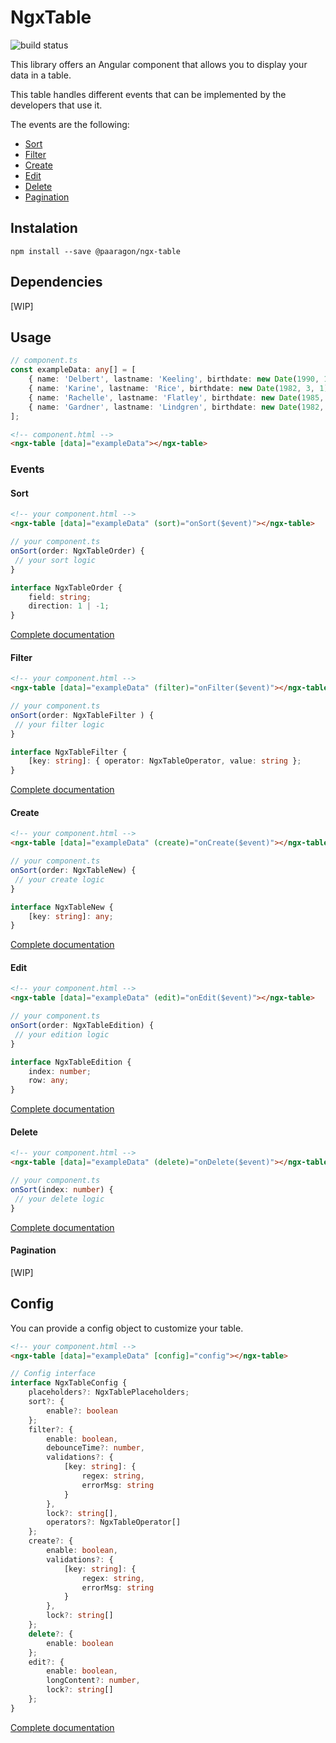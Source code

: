 # NgxTable

![build status](https://api.travis-ci.org/paaragon/NgxTable.svg?branch=master)

This library offers an Angular component that allows you to display your data in a table.

This table handles different events that can be implemented by the developers that use it.

The events are the following:

- [Sort](https://github.com/paaragon/NgxTable/wiki/Sort)
- [Filter](https://github.com/paaragon/NgxTable/wiki/Filter)
- [Create](https://github.com/paaragon/NgxTable/wiki/Create)
- [Edit](https://github.com/paaragon/NgxTable/wiki/Edit)
- [Delete](https://github.com/paaragon/NgxTable/wiki/Delete)
- [Pagination](https://github.com/paaragon/NgxTable/wiki/Pagination)

## Instalation

`npm install --save @paaragon/ngx-table`

## Dependencies

[WIP]

## Usage

```typescript
// component.ts
const exampleData: any[] = [
    { name: 'Delbert', lastname: 'Keeling', birthdate: new Date(1990, 1, 21), company: 'Gislason, Braun and Kerluke', salary: 30432 },
    { name: 'Karine', lastname: 'Rice', birthdate: new Date(1982, 3, 1), company: 'Thiel - Connelly', salary: 29188 },
    { name: 'Rachelle', lastname: 'Flatley', birthdate: new Date(1985, 10, 16), company: 'Bradtke, Donnelly and Gottlieb', salary: 27026 },
    { name: 'Gardner', lastname: 'Lindgren', birthdate: new Date(1982, 9, 20), company: 'Crist - Klein', salary: 52676 }
];
```
```html
<!-- component.html -->
<ngx-table [data]="exampleData"></ngx-table>
```

### Events

#### Sort

```html
<!-- your component.html -->
<ngx-table [data]="exampleData" (sort)="onSort($event)"></ngx-table>
```

```typescript
// your component.ts
onSort(order: NgxTableOrder) {
 // your sort logic
}
```

```typescript
interface NgxTableOrder {
    field: string;
    direction: 1 | -1;
}
```

[Complete documentation](https://github.com/paaragon/NgxTable/wiki/Sort)

#### Filter

```html
<!-- your component.html -->
<ngx-table [data]="exampleData" (filter)="onFilter($event)"></ngx-table>
```

```typescript
// your component.ts
onSort(order: NgxTableFilter ) {
 // your filter logic
}
```

```typescript
interface NgxTableFilter {
    [key: string]: { operator: NgxTableOperator, value: string };
}
```

[Complete documentation](https://github.com/paaragon/NgxTable/wiki/Filter)

#### Create

```html
<!-- your component.html -->
<ngx-table [data]="exampleData" (create)="onCreate($event)"></ngx-table>
```

```typescript
// your component.ts
onSort(order: NgxTableNew) {
 // your create logic
}
```

```typescript
interface NgxTableNew {
    [key: string]: any;
}
```

[Complete documentation](https://github.com/paaragon/NgxTable/wiki/https://github.com/paaragon/NgxTable/wiki/Create)

#### Edit

```html
<!-- your component.html -->
<ngx-table [data]="exampleData" (edit)="onEdit($event)"></ngx-table>
```

```typescript
// your component.ts
onSort(order: NgxTableEdition) {
 // your edition logic
}
```

```typescript
interface NgxTableEdition {
    index: number;
    row: any;
}
```

[Complete documentation](https://github.com/paaragon/NgxTable/wiki/Edit)

#### Delete

```html
<!-- your component.html -->
<ngx-table [data]="exampleData" (delete)="onDelete($event)"></ngx-table>
```

```typescript
// your component.ts
onSort(index: number) {
 // your delete logic
}
```

[Complete documentation](https://github.com/paaragon/NgxTable/wiki/Delete)

#### Pagination

[WIP]

## Config

You can provide a config object to customize your table.

```html
<!-- your component.html -->
<ngx-table [data]="exampleData" [config]="config"></ngx-table>
```

```typescript
// Config interface
interface NgxTableConfig {
    placeholders?: NgxTablePlaceholders;
    sort?: {
        enable?: boolean
    };
    filter?: {
        enable: boolean,
        debounceTime?: number,
        validations?: {
            [key: string]: {
                regex: string,
                errorMsg: string
            }
        },
        lock?: string[],
        operators?: NgxTableOperator[]
    };
    create?: {
        enable: boolean,
        validations?: {
            [key: string]: {
                regex: string,
                errorMsg: string
            }
        },
        lock?: string[]
    };
    delete?: {
        enable: boolean
    };
    edit?: {
        enable: boolean,
        longContent?: number,
        lock?: string[]
    };
}
```

[Complete documentation](https://github.com/paaragon/NgxTable/wiki/Delete)
